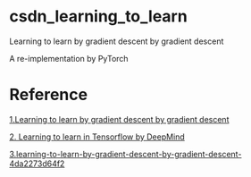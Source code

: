 # csdn_learning_to_learn

Learning to learn by gradient descent by gradient descent

A re-implementation by PyTorch

# Reference

[1.Learning to learn by gradient descent by gradient descent](https://arxiv.org/abs/1606.04474)

[2. Learning to learn in Tensorflow  by DeepMind](https://github.com/deepmind/learning-to-learn)

[3.learning-to-learn-by-gradient-descent-by-gradient-descent-4da2273d64f2](https://hackernoon.com/learning-to-learn-by-gradient-descent-by-gradient-descent-4da2273d64f2)
